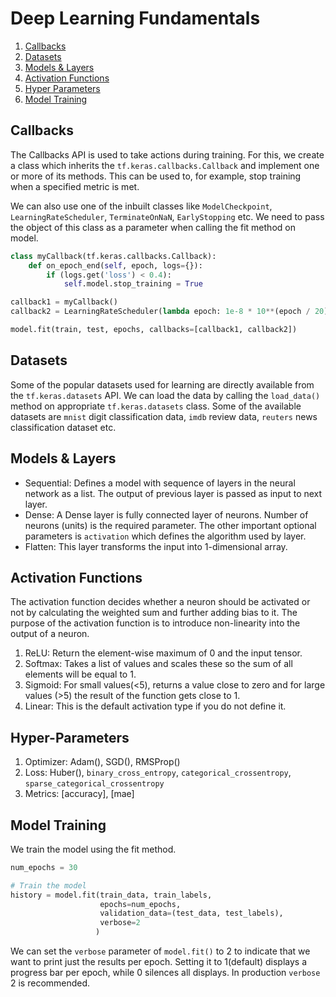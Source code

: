 # Deep Learning Fundamentals

1. [Callbacks](#callbacks)
2. [Datasets](#datasets)
3. [Models & Layers](#models--layers)
4. [Activation Functions](#activation-functions)
5. [Hyper Parameters](#hyper-parameters)
6. [Model Training](#model-training)

## Callbacks

The Callbacks API is used to take actions during training. For this, we create a class which inherits the `tf.keras.callbacks.Callback` and implement one or more of its methods. This can be used to, for example, stop training when a specified metric is met.

We can also use one of the inbuilt classes like `ModelCheckpoint`, `LearningRateScheduler`, `TerminateOnNaN`, `EarlyStopping` etc. We need to pass the object of this class as a parameter when calling the fit method on model. 

```python
class myCallback(tf.keras.callbacks.Callback):
    def on_epoch_end(self, epoch, logs={}):
        if (logs.get('loss') < 0.4):
            self.model.stop_training = True

callback1 = myCallback()
callback2 = LearningRateScheduler(lambda epoch: 1e-8 * 10**(epoch / 20))

model.fit(train, test, epochs, callbacks=[callback1, callback2])
```

## Datasets

Some of the popular datasets used for learning are directly available from the `tf.keras.datasets` API. We can load the data by calling the `load_data()` method on appropriate `tf.keras.datasets` class. Some of the available datasets are `mnist` digit classification data, `imdb` review data, `reuters` news classification dataset etc.

## Models & Layers
- Sequential: Defines a model with sequence of layers in the neural network as a list. The output of previous layer is passed as input to next layer.
- Dense: A Dense layer is fully connected layer of neurons. Number of neurons (units) is the required parameter. The other important optional parameters is `activation` which defines the algorithm used by layer.
- Flatten: This layer transforms the input into 1-dimensional array.

## Activation Functions

The activation function decides whether a neuron should be activated or not by calculating the weighted sum and further adding bias to it. The purpose of the activation function is to introduce non-linearity into the output of a neuron.

1. ReLU: Return the element-wise maximum of 0 and the input tensor.
2. Softmax: Takes a list of values and scales these so the sum of all elements will be equal to 1.
3. Sigmoid: For small values(<5), returns a value close to zero and for large values (>5) the result of the function gets close to 1.
4. Linear: This is the default activation type if you do not define it.

## Hyper-Parameters

1. Optimizer: Adam(), SGD(), RMSProp()
2. Loss: Huber(), `binary_cross_entropy`, `categorical_crossentropy`, `sparse_categorical_crossentropy`
3. Metrics: [accuracy], [mae]

## Model Training
We train the model using the fit method.

```python
num_epochs = 30

# Train the model
history = model.fit(train_data, train_labels, 
                    epochs=num_epochs, 
                    validation_data=(test_data, test_labels), 
                    verbose=2
                   )
```

We can set the `verbose` parameter of `model.fit()` to 2 to indicate that we want to print just the results per epoch. Setting it to 1(default) displays a progress bar per epoch, while 0 silences all displays. In production `verbose` 2 is recommended.
